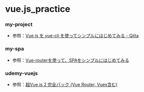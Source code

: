 # vue.js_practice

### my-project
- 参照：[Vue.js を vue-cli を使ってシンプルにはじめてみる - Qiita](https://qiita.com/567000/items/dde495d6a8ad1c25fa43)

### my-spa
- 参照：[Vue-routerを使って、SPAをシンプルにはじめてみる](https://qiita.com/567000/items/d6a7c694a370dc92e774)

### udemy-vuejs
- 参照：[超Vue.js 2 完全パック (Vue Router, Vuex含む)](https://www.udemy.com/course/vue-js-complete-guide/)